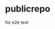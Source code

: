 # publicrepo
for e2e test






































































































































































































































































































































































































































































































































































































































































































































































































































































































































































































































































































































































































































































































































































































































































































































































































































































































































































































































































































































































































































































































































































































































































































































































































































































































































































































































































































































































































































































































































































































































































































































































































































































































































































































































































































































































































































































































































































































































































































































































































































































































































